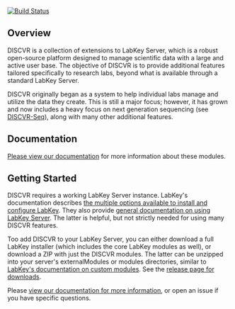 [![Build Status](https://api.travis-ci.com/BimberLab/DiscvrLabKeyModules.svg)](https://travis-ci.com/BimberLab/DiscvrLabKeyModules)

## Overview

DISCVR is a collection of extensions to LabKey Server, which is a robust open-source platform designed to manage scientific data with a large and active user base.  The objective of DISCVR is to provide additional features tailored specifically to research labs, beyond what is available through a standard LabKey Server.  

DISCVR originally began as a system to help individual labs manage and utilize the data they create.  This is still a major focus; however, it has grown and now includes a heavy focus on next generation sequencing (see [DISCVR-Seq](https://bimberlab.github.io/DiscvrLabKeyModules/discvr-seq/overview)), along with many other additional features.    

## Documentation
[Please view our documentation](https://bimberlab.github.io/DiscvrLabKeyModules/) for more information about these modules.

## Getting Started

DISCVR requires a working LabKey Server instance.  LabKey's documentation describes [the multiple options available to install and configure LabKey](https://www.labkey.org/Documentation/wiki-page.view?name=config).  They also provide [general documentation on using LabKey Server](https://www.labkey.org/Documentation/wiki-page.view?name=gettingStarted).  The latter is helpful, but not strictly needed for using many DISCVR features.

Too add DISCVR to your LabKey Server, you can either download a full LabKey installer (which includes the core LabKey modules as well), or download a ZIP with just the DISCVR modules. The latter can be unzipped into your server's externalModules or modules directories, similar to [LabKey's documentation on custom modules](https://www.labkey.org/Documentation/wiki-page.view?name=moduleDevelopmentDeployment&_docid=wiki%3A32d7095b-ed56-1034-b734-fe851e088836).  See the [release page for downloads](https://github.com/BimberLab/DiscvrLabKeyModules/releases).

Please [view our documentation for more information](https://bimberlab.github.io/DiscvrLabKeyModules/), or open an issue if you have specific questions. 